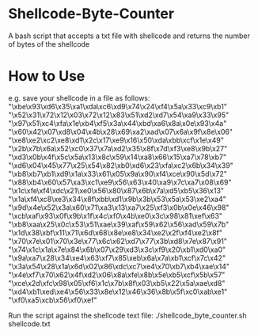 # Shellcode-Byte-Counter
A bash script that accepts a txt file with shellcode and returns the number of bytes of the shellcode

# How to Use
e.g. save your shellcode in a file as follows:
"\xbe\x93\xd6\x35\xa1\xda\xc6\xd9\x74\x24\xf4\x5a\x33\xc9\xb1"
"\x52\x31\x72\x12\x03\x72\x12\x83\x51\xd2\xd7\x54\xa9\x33\x95"
"\x97\x51\xc4\xfa\x1e\xb4\xf5\x3a\x44\xbd\xa6\x8a\x0e\x93\x4a"
"\x60\x42\x07\xd8\x04\x4b\x28\x69\xa2\xad\x07\x6a\x9f\x8e\x06"
"\xe8\xe2\xc2\xe8\xd1\x2c\x17\xe9\x16\x50\xda\xbb\xcf\x1e\x49"
"\x2b\x7b\x6a\x52\xc0\x37\x7a\xd2\x35\x8f\x7d\xf3\xe8\x9b\x27"
"\xd3\x0b\x4f\x5c\x5a\x13\x8c\x59\x14\xa8\x66\x15\xa7\x78\xb7"
"\xd6\x04\x45\x77\x25\x54\x82\xb0\xd6\x23\xfa\xc2\x6b\x34\x39"
"\xb8\xb7\xb1\xd9\x1a\x33\x61\x05\x9a\x90\xf4\xce\x90\x5d\x72"
"\x88\xb4\x60\x57\xa3\xc1\xe9\x56\x63\x40\xa9\x7c\xa7\x08\x69"
"\x1c\xfe\xf4\xdc\x21\xe0\x56\x80\x87\x6b\x7a\xd5\xb5\x36\x13"
"\x1a\xf4\xc8\xe3\x34\x8f\xbb\xd1\x9b\x3b\x53\x5a\x53\xe2\xa4"
"\x9d\x4e\x52\x3a\x60\x71\xa3\x13\xa7\x25\xf3\x0b\x0e\x46\x98"
"\xcb\xaf\x93\x0f\x9b\x1f\x4c\xf0\x4b\xe0\x3c\x98\x81\xef\x63"
"\xb8\xaa\x25\x0c\x53\x51\xae\x39\xaf\x59\x62\x56\xad\x59\x7b"
"\x1d\x38\xbf\x11\x71\x6d\x68\x8e\xe8\x34\xe2\x2f\xf4\xe2\x8f"
"\x70\x7e\x01\x70\x3e\x77\x6c\x62\xd7\x77\x3b\xd8\x7e\x87\x91"
"\x74\x1c\x1a\x7e\x84\x6b\x07\x29\xd3\x3c\xf9\x20\xb1\xd0\xa0"
"\x9a\xa7\x28\x34\xe4\x63\xf7\x85\xeb\x6a\x7a\xb1\xcf\x7c\x42"
"\x3a\x54\x28\x1a\x6d\x02\x86\xdc\xc7\xe4\x70\xb7\xb4\xae\x14"
"\x4e\xf7\x70\x62\x4f\xd2\x06\x8a\xfe\x8b\x5e\xb5\xcf\x5b\x57"
"\xce\x2d\xfc\x98\x05\xf6\x1c\x7b\x8f\x03\xb5\x22\x5a\xae\xd8"
"\xd4\xb1\xed\xe4\x56\x33\x8e\x12\x46\x36\x8b\x5f\xc0\xab\xe1"
"\xf0\xa5\xcb\x56\xf0\xef"

Run the script against the shellcode text file:
./shellcode_byte_counter.sh shellcode.txt
